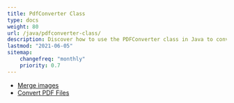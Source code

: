 ```yaml
---
title: PdfConverter Class
type: docs
weight: 80
url: /java/pdfconverter-class/
description: Discover how to use the PDFConverter class in Java to convert PDF files into other formats with Aspose.PDF.
lastmod: "2021-06-05"
sitemap:
    changefreq: "monthly"
    priority: 0.7
---
```


- [Merge images](/pdf/java/merge-images/)
- [Convert PDF Files](/pdf/java/convert-pdf-file/)


